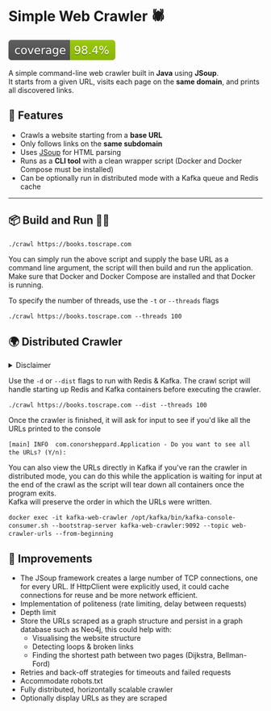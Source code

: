 # Simple Web Crawler 🕷️

![Coverage](./badges/jacoco.svg)

A simple command-line web crawler built in **Java** using **JSoup**.  
It starts from a given URL, visits each page on the **same domain**, and prints all discovered links.

## 🚀 Features
- Crawls a website starting from a **base URL**
- Only follows links on the **same subdomain**
- Uses [JSoup](https://jsoup.org/) for HTML parsing
- Runs as a **CLI tool** with a clean wrapper script (Docker and Docker Compose must be installed)
- Can be optionally run in distributed mode with a Kafka queue and Redis cache

---

## 📦 Build and Run 🏃🏻

```shell
./crawl https://books.toscrape.com
```

You can simply run the above script and supply the base URL as a command line argument, the script will then build and
run the application.  
Make sure that Docker and Docker Compose are installed and that Docker is running.

To specify the number of threads, use the `-t` or `--threads` flags

```shell
./crawl https://books.toscrape.com --threads 100
```

## 🌍 Distributed Crawler

<details>
<summary>Disclaimer</summary>

_This crawler is not fully distributed but rather a first step towards making it fully distributed.
By extracting the queue out into a Kafka instance and the cache into a Redis instance, we loosely couple the queue and
cache from the crawler and make them available to other worker nodes.  
So even though we don't currently have any other worker nodes, and some parts of the system are still very much
purpose-built for one machine, we are well on our way to a modular web crawler that can be run on one machine or in a
cluster or swarm of crawler containers on Kubernetes (or your choice of container orchestration platform).  
Each crawler in the distributed cluster could also be utilising concurrency across hundreds of threads to process links,
therefore we combine the power of concurrency and distribution ⚡️._
</details>

Use the `-d` or `--dist` flags to run with Redis & Kafka.
The crawl script will handle starting up Redis and Kafka containers before executing the crawler.
```shell
./crawl https://books.toscrape.com --dist --threads 100
```

Once the crawler is finished, it will ask for input to see if you'd like all the URLs printed to the console
```shell
[main] INFO  com.conorsheppard.Application - Do you want to see all the URLs? (Y/n):
```

You can also view the URLs directly in Kafka if you've ran the crawler in distributed mode, you can do this while the
application is waiting for input at the end of the crawl as the script will tear down all containers once the program exits.  
Kafka will preserve the order in which the URLs were written.
```shell
docker exec -it kafka-web-crawler /opt/kafka/bin/kafka-console-consumer.sh --bootstrap-server kafka-web-crawler:9092 --topic web-crawler-urls --from-beginning
```

## 📝 Improvements
- The JSoup framework creates a large number of TCP connections, one for every URL. 
If HttpClient were explicitly used, it could cache connections for reuse and be more network efficient.
- Implementation of politeness (rate limiting, delay between requests)
- Depth limit
- Store the URLs scraped as a graph structure and persist in a graph database such as Neo4j, this could help with:
    - Visualising the website structure 
    - Detecting loops & broken links
    - Finding the shortest path between two pages (Dijkstra, Bellman-Ford)
- Retries and back-off strategies for timeouts and failed requests
- Accommodate robots.txt
- Fully distributed, horizontally scalable crawler
- Optionally display URLs as they are scraped
